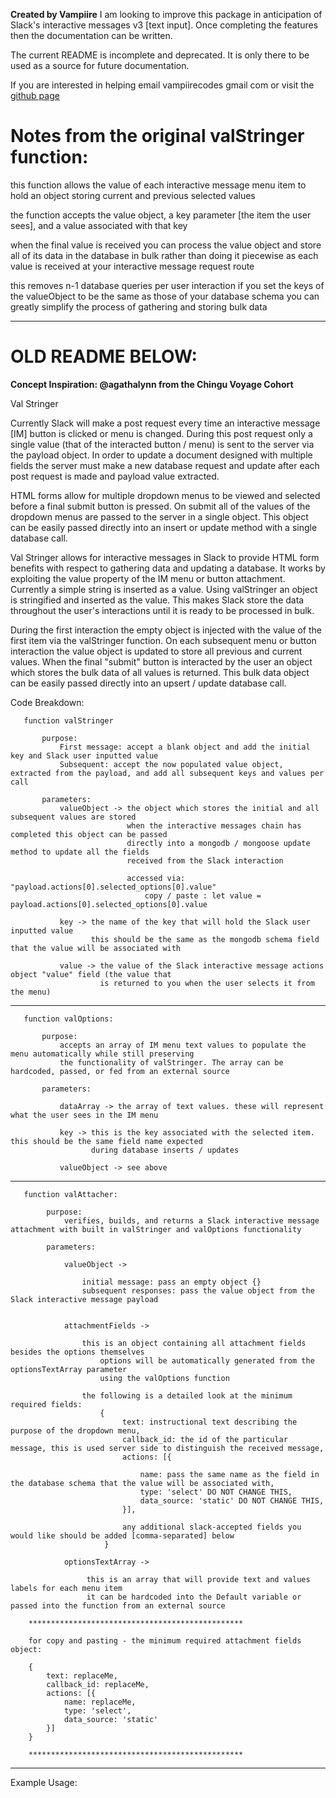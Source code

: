 **Created by Vampiire**
I am looking to improve this package in anticipation of Slack's interactive messages v3 [text input]. Once completing the features then the documentation can be written.

The current README is incomplete and deprecated. It is only there to be used as a source for future documentation.

If you are interested in helping email vampiirecodes gmail com or visit the [github page](https://github.com/the-vampiire/valStringer)

 # Notes from the original valStringer function:

 this function allows the value of each interactive message menu item to hold an object storing current and previous selected values

 the function accepts the value object, a key parameter [the item the user sees], and a value associated with that key
 
 when the final value is received you can process the value object and store all of its data in the database in bulk rather
 than doing it piecewise as each value is received at your interactive message request route

 this removes n-1 database queries per user interaction 
 if you set the keys of the valueObject to be the same as those of your database schema you can greatly simplify
 the process of gathering and storing bulk data

<hr>

 # OLD README BELOW:
**Concept Inspiration: @agathalynn from the Chingu Voyage Cohort**
 
  Val Stringer
 
  Currently Slack will make a post request every time an interactive message [IM] button is clicked or menu is changed.
  During this post request only a single value (that of the interacted button / menu) is sent to the server via the
  payload object. In order to update a document designed with multiple fields the server must make a new database
  request and update after each post request is made and payload value extracted.
 
  HTML forms allow for multiple dropdown menus to be viewed and selected before a final submit button is pressed.
  On submit all of the values of the dropdown menus are passed to the server in a single object. This object can be
  easily passed directly into an insert or update method with a single database call.
 
  Val Stringer allows for interactive messages in Slack to provide HTML form benefits with respect to gathering data
  and updating a database. It works by exploiting the value property of the IM menu or button attachment. Currently a
  simple string is inserted as a value. Using valStringer an object is stringified and inserted as the value. This
  makes Slack store the data throughout the user's interactions until it is ready to be processed in bulk.

  During the first interaction the empty object is injected with the value of the first item via the valStringer function.
  On each subsequent menu or button interaction the value object is updated to store all previous and current values.
  When the final "submit" button is interacted by the user an object which stores the bulk data of all values is returned.
  This bulk data object can be easily passed directly into an upsert / update database call.
 
  Code Breakdown:

       function valStringer
 
           purpose:
               First message: accept a blank object and add the initial key and Slack user inputted value
               Subsequent: accept the now populated value object, extracted from the payload, and add all subsequent keys and values per call

           parameters:
               valueObject -> the object which stores the initial and all subsequent values are stored
                              when the interactive messages chain has completed this object can be passed
                              directly into a mongodb / mongoose update method to update all the fields
                              received from the Slack interaction

                              accessed via: "payload.actions[0].selected_options[0].value"
                                  copy / paste : let value = payload.actions[0].selected_options[0].value
 
               key -> the name of the key that will hold the Slack user inputted value
                      this should be the same as the mongodb schema field that the value will be associated with
 
               value -> the value of the Slack interactive message actions object "value" field (the value that
                        is returned to you when the user selects it from the menu)
 
 
  *********************************************************************************************************************
 
       function valOptions:
 
           purpose:
               accepts an array of IM menu text values to populate the menu automatically while still preserving
               the functionality of valStringer. The array can be hardcoded, passed, or fed from an external source
 
           parameters:
 
               dataArray -> the array of text values. these will represent what the user sees in the IM menu
 
               key -> this is the key associated with the selected item. this should be the same field name expected
                      during database inserts / updates
 
               valueObject -> see above
 
  *********************************************************************************************************************
 
       function valAttacher:

            purpose:
                verifies, builds, and returns a Slack interactive message attachment with built in valStringer and valOptions functionality

            parameters:

                valueObject ->

                    initial message: pass an empty object {}
                    subsequent responses: pass the value object from the Slack interactive message payload


                attachmentFields ->

                    this is an object containing all attachment fields besides the options themselves
                        options will be automatically generated from the optionsTextArray parameter
                        using the valOptions function

                    the following is a detailed look at the minimum required fields:
                        {
                             text: instructional text describing the purpose of the dropdown menu,
                             callback_id: the id of the particular message, this is used server side to distinguish the received message,
                             actions: [{

                                 name: pass the same name as the field in the database schema that the value will be associated with,
                                 type: 'select' DO NOT CHANGE THIS,
                                 data_source: 'static' DO NOT CHANGE THIS,
                             }],

                             any additional slack-accepted fields you would like should be added [comma-separated] below
                         }

                optionsTextArray ->

                     this is an array that will provide text and values labels for each menu item
                     it can be hardcoded into the Default variable or passed into the function from an external source

        ************************************************

        for copy and pasting - the minimum required attachment fields object:

        {
            text: replaceMe,
            callback_id: replaceMe,
            actions: [{
                name: replaceMe,
                type: 'select',
                data_source: 'static'
            }]
        }

        ************************************************

  *********************************************************************************************************************

Example Usage:

